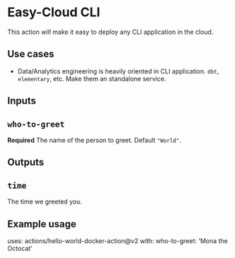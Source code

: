 # Easy-Cloud CLI

This action *will* make it easy to deploy any CLI application in the cloud.

## Use cases

- Data/Analytics engineering is heavily oriented in CLI application. `dbt`, `elementary`, etc. Make them an standalone service.

## Inputs

## `who-to-greet`

**Required** The name of the person to greet. Default `"World"`.

## Outputs

## `time`

The time we greeted you.

## Example usage

uses: actions/hello-world-docker-action@v2
with:
  who-to-greet: 'Mona the Octocat'
